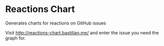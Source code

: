 # Reactions Chart

Generates charts for reactions on GitHub issues

Visit http://reactions-chart.bastilian.me/ and enter the issue you need the graph for.
